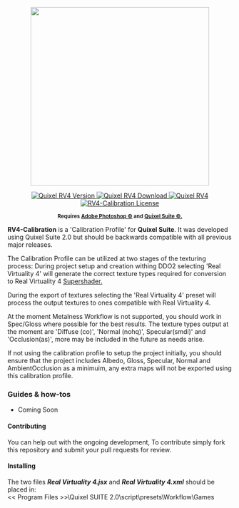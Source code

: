 <p align="center">
    <img src="https://raw.githubusercontent.com/p1nga/RV4-Calibration/master/logo.png" width="400">
</p>

<p align="center">
    <a href="https://github.com/acemod/ACE3/releases">
        <img src="https://img.shields.io/badge/Version-0.0.1-blue.svg?style=flat-square" alt="Quixel RV4 Version">
    </a>
    <a href="https://github.com/p1nga/RV4-Calibration/releases/tag/1.0">
        <img src="https://img.shields.io/badge/Download-5.0_KB-green.svg?style=flat-square" alt="Quixel RV4 Download">
    </a>
    <a href="https://github.com/acemod/ACE3/issues">
        <img src="https://img.shields.io/github/issues-raw/p1nga/RV4-Calibration.svg?style=flat-square&label=Issues" alt="Quixel RV4">
    </a>
    <a href="https://github.com/p1nga/RV4-Calibration/blob/master/LICENSE">
        <img src="https://img.shields.io/badge/License-GPLv3-red.svg?style=flat-square" alt="RV4-Calibration License">
    </a>
</p>

<p align="center">
    <sup><strong>Requires <a href="http://www.adobe.com/au/products/photoshop.html">Adobe Photoshop ©</a> and <a href="quixel.se">Quixel Suite ©.</a></sup></strong>
</p>

**RV4-Calibration** is a 'Calibration Profile' for **Quixel Suite**.  It was developed using Quixel Suite 2.0 but should be backwards compatible with all previous major releases.

The Calibration Profile can be utilized at two stages of the texturing process:
During project setup and creation withing DDO2 selecting 'Real Virtuality 4' will generate the correct texture types required for conversion to Real Virtuality 4 <a href="https://community.bistudio.com/wiki/Super_shader"> Supershader.</a>

During the export of textures selecting the 'Real Virtuality 4' preset will process the output textures to ones compatible with Real Virtuality 4.

At the moment Metalness Workflow is not supported, you should work in Spec/Gloss where possible for the best results.  The texture types output at the moment are 'Diffuse (co)', 'Normal (nohq)', Specular(smdi)' and 'Occlusion(as)', more may be included in the future as needs arise.

If not using the calibration profile to setup the project initially, you should ensure that the project includes Albedo, Gloss, Specular, Normal and AmbientOcclusion as a minimuim, any extra maps will not be exported using this calibration profile.

### Guides & how-tos
- Coming Soon

#### Contributing
You can help out with the ongoing development, To contribute simply fork this repository and submit your pull requests for review. 

#### Installing
The two files ***Real Virtuality 4.jsx*** and ***Real Virtuality 4.xml*** should be placed in: </br>
<< Program Files >>\Quixel SUITE 2.0\script\presets\Workflow\Games

